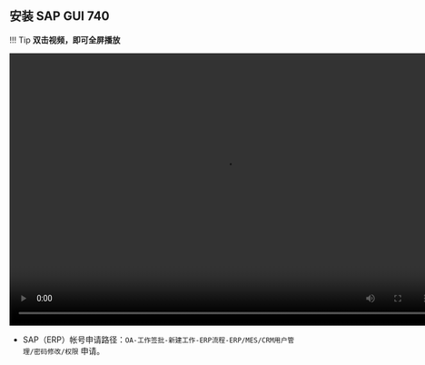 ## 安装 SAP GUI 740 
!!! Tip
    **双击视频，即可全屏播放**

<video width="756" height="480" controls>
 <source src="./avi/SAP_GUI_740安装.mp4" type="video/mp4"/>
 <embed src="./avi/SAP_GUI_740安装.mp4" type="application/x-shockwave-flash" width="980" height="570" allowscriptaccess="always" allowfullscreen="true" autoplay="false"></embed>
<!--IE 8 - add 25-30 pixels to vid height to allow QT player controls--> 
</video>

- SAP（ERP）帐号申请路径：`OA-工作签批-新建工作-ERP流程-ERP/MES/CRM用户管理/密码修改/权限` 申请。
